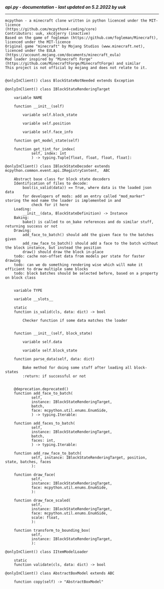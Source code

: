 ***api.py - documentation - last updated on 5.2.2022 by uuk***
___

    mcpython - a minecraft clone written in python licenced under the MIT-licence 
    (https://github.com/mcpython4-coding/core)
    Contributors: uuk, xkcdjerry (inactive)
    Based on the game of fogleman (https://github.com/fogleman/Minecraft), licenced under the MIT-licence
    Original game "minecraft" by Mojang Studios (www.minecraft.net), licenced under the EULA
    (https://account.mojang.com/documents/minecraft_eula)
    Mod loader inspired by "Minecraft Forge" (https://github.com/MinecraftForge/MinecraftForge) and similar
    This project is not official by mojang and does not relate to it.


    @onlyInClient() class BlockStateNotNeeded extends Exception

    @onlyInClient() class IBlockStateRenderingTarget

        variable NAME

        function __init__(self)

            variable self.block_state

            variable self.position

            variable self.face_info

        function get_model_state(self)

        function get_tint_for_index(
                self, index: int
                ) -> typing.Tuple[float, float, float, float]:

    @onlyInClient() class IBlockStateDecoder extends mcpython.common.event.api.IRegistryContent,  ABC
        
        Abstract base class for block state decoders
        Identification of files to decode:
            bool(is_valid(data)) == True, where data is the loaded json data
            for developers of mods: add an entry called "mod_marker" storing the mod name the loader is implemented in and
                check for it here
        Loading:
            __init__(data, BlockStateDefinition) -> Instance
        Baking:
            bake() is called to on_bake references and do similar stuff, returning success or not
        Drawing:
            add_face_to_batch() should add the given face to the batches given
            add_raw_face_to_batch() should add a face to the batch without the block instance, but instead the position
            draw() should draw the block in-place
        todo: cache non-offset data from models per state for faster drawing
        todo: can we do something rendering wise which will make it efficient to draw multiple same blocks
        todo: block batches should be selected before, based on a property on block class


        variable TYPE

        variable __slots__

        static
        function is_valid(cls, data: dict) -> bool
            
            Checker function if some data matches the loader


        function __init__(self, block_state)

            variable self.data

            variable self.block_state

        function parse_data(self, data: dict)
            
            Bake method for doing some stuff after loading all block-states
            :return: if successful or not


        @deprecation.deprecated()
        function add_face_to_batch(
                self,
                instance: IBlockStateRenderingTarget,
                batch,
                face: mcpython.util.enums.EnumSide,
                ) -> typing.Iterable:

        function add_faces_to_batch(
                self,
                instance: IBlockStateRenderingTarget,
                batch,
                faces: int,
                ) -> typing.Iterable:

        function add_raw_face_to_batch(
                self, instance: IBlockStateRenderingTarget, position, state, batches, faces
                ):

        function draw_face(
                self,
                instance: IBlockStateRenderingTarget,
                face: mcpython.util.enums.EnumSide,
                ):

        function draw_face_scaled(
                self,
                instance: IBlockStateRenderingTarget,
                face: mcpython.util.enums.EnumSide,
                scale: float,
                ):

        function transform_to_bounding_box(
                self,
                instance: IBlockStateRenderingTarget,
                ):

    @onlyInClient() class IItemModelLoader

        static
        function validate(cls, data: dict) -> bool

    @onlyInClient() class AbstractBoxModel extends ABC

        function copy(self) -> "AbstractBoxModel"